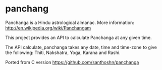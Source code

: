 panchang
========

Panchanga is a Hindu astrological almanac. More information: http://en.wikipedia.org/wiki/Panchangam

This project provides an API to calculate Panchanga at any given time.

The API calculate_panchanga takes any date, time and time-zone to give the following: Thiti, Nakshatra, Yoga, Karana and Rashi.

Ported from C version https://github.com/santhoshn/panchanga
